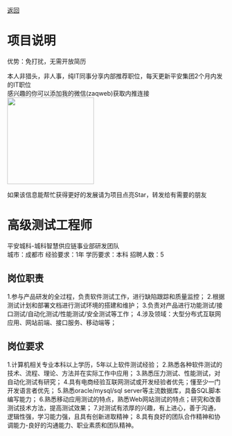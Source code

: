 [返回](../../)

# 项目说明

优势：免打扰，无需开放简历

本人非猎头，非人事，纯IT同事分享内部推荐职位，每天更新平安集团2个月内发的IT职位  
感兴趣的你可以添加我的微信(zaqweb)获取内推连接  
<img src="https://github.com/zaqweb/PA-IT-JOBS/blob/master/WechatICode.jpeg"  height="200" width="200">

如果该信息能帮忙获得更好的发展请为项目点亮Star，转发给有需要的朋友

# 高级测试工程师
平安城科-城科智慧供应链事业部研发团队  
城市：成都市 经验要求：1年 学历要求：本科  招聘人数：5

## 岗位职责
1.参与产品研发的全过程，负责软件测试工作，进行缺陷跟踪和质量监控；
2.根据测试计划和部署文档进行测试环境的搭建和维护；
3.负责对产品进行功能测试/接口测试/自动化测试/性能测试/安全测试等工作；
4.涉及领域：大型分布式互联网应用、网站前端、接口服务、移动端等；

## 岗位要求
1.计算机相关专业本科以上学历，5年以上软件测试经验；
2.熟悉各种软件测试的技术、流程、理论、方法并在实际工作中应用；
3.熟悉压力测试、性能测试，对自动化测试有研究；
4.具有电商经验互联网测试或开发经验者优先；懂至少一门开发语言者优先；
5.熟悉oracle/mysql/sql server等主流数据库，具备SQL脚本编写能力；
6.熟悉移动应用测试的特点，熟悉Web网站测试的特点；研究和改善测试技术方法，提高测试效果；
7.对测试有浓厚的兴趣，有上进心，善于沟通，逻辑性强，学习能力强，且具有创新进取精神；
8.具有良好的团队合作精神和协调能力-良好的沟通能力、职业素质和团队精神。




